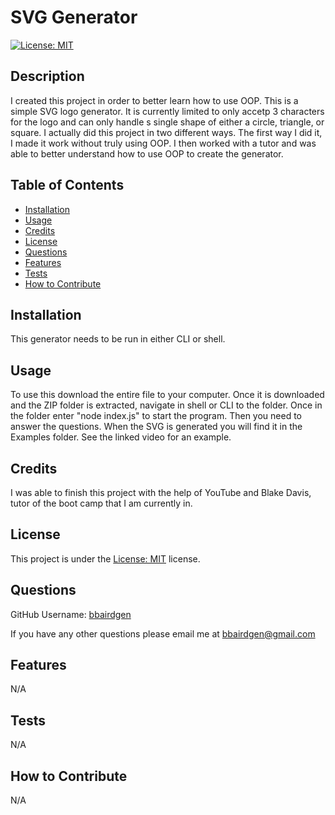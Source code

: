 # SVG Generator
[![License: MIT](https://img.shields.io/badge/License-MIT-yellow.svg)](https://opensource.org/licenses/MIT)

  ## Description
  
  I created this project in order to better learn how to use OOP. This is a simple SVG logo generator. It is currently limited to only accetp 3 characters for the logo and can only handle s single shape of either a circle, triangle, or square. I actually did this project in two different ways. The first way I did it, I made it work without truly using OOP. I then worked with a tutor and was able to better understand how to use OOP to create the generator. 
   
  ## Table of Contents 
  
  - [Installation](#installation)
  - [Usage](#usage)
  - [Credits](#credits)
  - [License](#license)
  - [Questions](#questions)
  - [Features](#features)
  - [Tests](#tests)
  - [How to Contribute](#how-to-contribute)

  
  ## Installation
  
 This generator needs to be run in either CLI or shell.
  
  ## Usage
  
  To use this download the entire file to your computer. Once it is downloaded and the ZIP folder is extracted, navigate in shell or CLI to the folder. Once in the folder enter "node index.js" to start the program. Then you need to answer the questions. When the SVG is generated you will find it in the Examples folder. See the linked video for an example. 
  
  ## Credits
  
  I was able to finish this project with the help of YouTube and Blake Davis, tutor of the boot camp that I am currently in. 
  
  ## License

  This project is under the [License: MIT](https://opensource.org/licenses/MIT) license.

  ## Questions

  GitHub Username: [bbairdgen](https://github.com/bbairdgen)

  If you have any other questions please email me at [bbairdgen@gmail.com](mailto:bbairdgen@gmail.com)
  
  ## Features
  
  N/A
  
  ## Tests

  N/A

  ## How to Contribute
  
  N/A